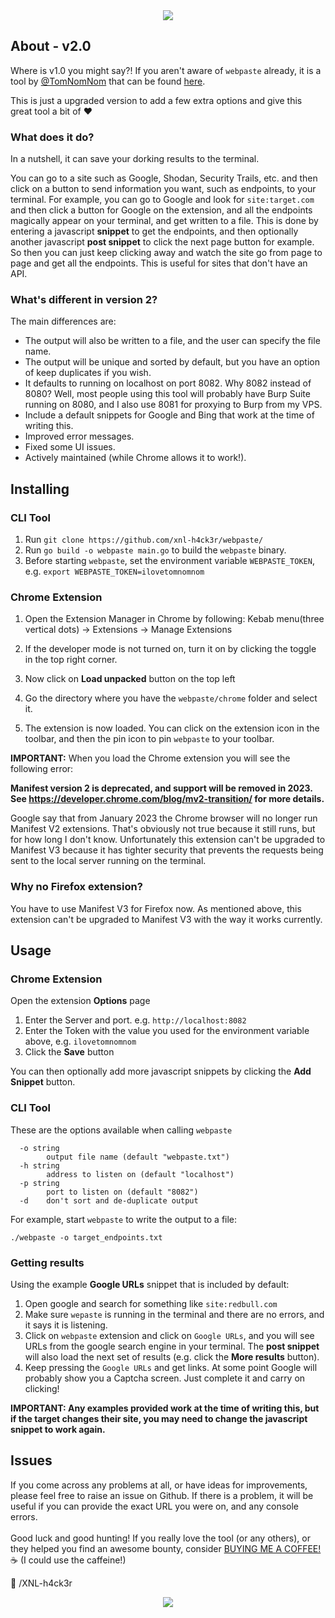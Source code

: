 <center><img src="https://github.com/xnl-h4ck3r/webpaste/blob/main/images/title.png"></center>

## About - v2.0

Where is v1.0 you might say?! If you aren't aware of `webpaste` already, it is a tool by [@TomNomNom](https://twitter.com/tomnomnom) that can be found [here](https://github.com/tomnomnom/hacks/tree/master/webpaste).

This is just a upgraded version to add a few extra options and give this great tool a bit of ♥️

### What does it do?

In a nutshell, it can save your dorking results to the terminal.

You can go to a site such as Google, Shodan, Security Trails, etc. and then click on a button to send information you want, such as endpoints, to your terminal. For example, you can go to Google and look for `site:target.com` and then click a button for Google on the extension, and all the endpoints magically appear on your terminal, and get written to a file. This is done by entering a javascript **snippet** to get the endpoints, and then optionally another javascript **post snippet** to click the next page button for example. So then you can just keep clicking away and watch the site go from page to page and get all the endpoints. This is useful for sites that don't have an API.

### What's different in version 2?

The main differences are:

- The output will also be written to a file, and the user can specify the file name.
- The output will be unique and sorted by default, but you have an option of keep duplicates if you wish.
- It defaults to running on localhost on port 8082. Why 8082 instead of 8080? Well, most people using this tool will probably have Burp Suite running on 8080, and I also use 8081 for proxying to Burp from my VPS.
- Include a default snippets for Google and Bing that work at the time of writing this.
- Improved error messages.
- Fixed some UI issues.
- Actively maintained (while Chrome allows it to work!).

## Installing

### CLI Tool

1. Run `git clone https://github.com/xnl-h4ck3r/webpaste/`
2. Run `go build -o webpaste main.go` to build the `webpaste` binary.
3. Before starting `webpaste`, set the environment variable `WEBPASTE_TOKEN`, e.g. `export WEBPASTE_TOKEN=ilovetomnomnom`

### Chrome Extension

1. Open the Extension Manager in Chrome by following:
   Kebab menu(three vertical dots) -> Extensions -> Manage Extensions

2. If the developer mode is not turned on, turn it on by clicking the toggle in the top right corner.

3. Now click on **Load unpacked** button on the top left

4. Go the directory where you have the `webpaste/chrome` folder and select it.

5. The extension is now loaded. You can click on the extension icon in the toolbar, and then the pin icon to pin `webpaste` to your toolbar.

**IMPORTANT:**
When you load the Chrome extension you will see the following error:

**Manifest version 2 is deprecated, and support will be removed in 2023. See https://developer.chrome.com/blog/mv2-transition/ for more details.**

Google say that from January 2023 the Chrome browser will no longer run Manifest V2 extensions. That's obviously not true because it still runs, but for how long I don't know. Unfortunately this extension can't be upgraded to Manifest V3 because it has tighter security that prevents the requests being sent to the local server running on the terminal.

### Why no Firefox extension?

You have to use Manifest V3 for Firefox now. As mentioned above, this extension can't be upgraded to Manifest V3 with the way it works currently.

## Usage

### Chrome Extension

Open the extension **Options** page

1. Enter the Server and port. e.g. `http://localhost:8082`
2. Enter the Token with the value you used for the environment variable above, e.g. `ilovetomnomnom`
3. Click the **Save** button

You can then optionally add more javascript snippets by clicking the **Add Snippet** button.

### CLI Tool

These are the options available when calling `webpaste`

```
  -o string
    	output file name (default "webpaste.txt")
  -h string
        address to listen on (default "localhost")
  -p string
    	port to listen on (default "8082")
  -d	don't sort and de-duplicate output
```

For example, start `webpaste` to write the output to a file:

```
./webpaste -o target_endpoints.txt
```

### Getting results

Using the example **Google URLs** snippet that is included by default:

1. Open google and search for something like `site:redbull.com`
2. Make sure `wepaste` is running in the terminal and there are no errors, and it says it is listening.
3. Click on `webpaste` extension and click on `Google URLs`, and you will see URLs from the google search engine in your terminal. The **post snippet** will also load the next set of results (e.g. click the **More results** button).
4. Keep pressing the `Google URLs` and get links. At some point Google will probably show you a Captcha screen. Just complete it and carry on clicking!

**IMPORTANT: Any examples provided work at the time of writing this, but if the target changes their site, you may need to change the javascript snippet to work again.**

## Issues

If you come across any problems at all, or have ideas for improvements, please feel free to raise an issue on Github. If there is a problem, it will be useful if you can provide the exact URL you were on, and any console errors.
<br><br>
Good luck and good hunting!
If you really love the tool (or any others), or they helped you find an awesome bounty, consider [BUYING ME A COFFEE!](https://ko-fi.com/xnlh4ck3r) ☕ (I could use the caffeine!)

🤘 /XNL-h4ck3r

<center><img src="https://github.com/xnl-h4ck3r/webpaste/blob/main/images/options.png"></center>
